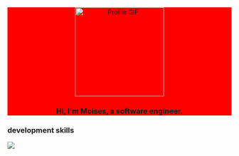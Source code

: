 
<div id="header" align="center" style="background-color: red;">
  <img src="https://media.giphy.com/media/JTVt3oqSBVjALgNulz/giphy.gif" alt="Profile GIF" width="200">
  <h3>Hi, I'm Moises, a software engineer.<h3/>
</div>

### development skills
  <p >
  <a href="https://skillicons.dev">
    <img src="https://skillicons.dev/icons?i=cs,php,js,html,css,mysql,dotnet,laravel,react,git" />
  </a>
</p>
<!--<header><div id="header" align="center"  style="background-color: red;" >
  <img src="https://media.giphy.com/media/JTVt3oqSBVjALgNulz/giphy.gif" width="200" style="border-radius:50px" />
 <p style="color:red;">Hi, I'm Moises, a software engineer.<p/>
<div/><header/>
 ### Pruebita
<main><div>
  <h1>development skills<h1/>
<div/></main>-->

 
